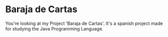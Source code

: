 # Baraja de Cartas
You're looking at my Project 'Baraja de Cartas'. It's a spanish project made for studying the Java Programming Language.
